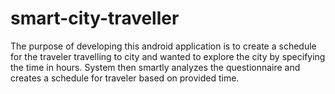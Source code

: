 # smart-city-traveller
The purpose of developing this android application is to create a schedule for the traveler travelling to city and wanted to explore the city by specifying the time in hours. System then smartly analyzes the questionnaire and creates a schedule for traveler based on provided time.
